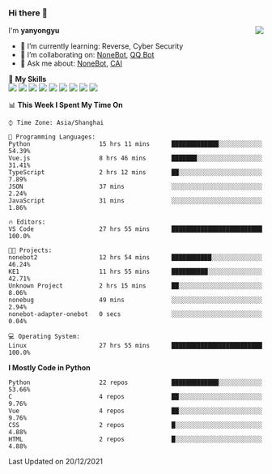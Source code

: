### Hi there 👋

<a href="#">
  <img align="right" src="https://github-readme-stats.vercel.app/api?username=yanyongyu&count_private=true&show_icons=true&bg_color=15,f2f7fd,E0EAFC" />
</a>

I'm **yanyongyu**

- 🌱 I’m currently learning: Reverse, Cyber Security
- 👯 I’m collaborating on: [NoneBot](https://github.com/nonebot), [QQ Bot](https://github.com/Mrs4s/go-cqhttp)
- 💬 Ask me about: [NoneBot](https://github.com/nonebot), [CAI](https://github.com/cscs181/CAI)

🌟 **My Skills**  
![](https://img.shields.io/badge/-Python-3e74a2?style=flat-square&logo=Python&logoColor=fff)
![](https://img.shields.io/badge/-Node.js-339933?style=flat-square&logo=Node.js&logoColor=fff)
![](https://img.shields.io/badge/-Vue-4fc08d?style=flat-square&logo=Vue.js&logoColor=fff)
![](https://img.shields.io/badge/-React-2d98ce?style=flat-square&logo=React&logoColor=fff)
![](https://img.shields.io/badge/-Docker-2496ED?style=flat-square&logo=Docker&logoColor=fff)
![](https://img.shields.io/badge/-Linux-000000?style=flat-square&logo=Linux&logoColor=fff)
![](https://img.shields.io/badge/-MySQL-4479A1?style=flat-square&logo=MySQL&logoColor=fff)
![](https://img.shields.io/badge/-Redis-DC382D?style=flat-square&logo=Redis&logoColor=fff)
![](https://img.shields.io/badge/-MongoDB-47A248?style=flat-square&logo=MongoDB&logoColor=fff)

<!--START_SECTION:waka-->
📊 **This Week I Spent My Time On** 

```text
⌚︎ Time Zone: Asia/Shanghai

💬 Programming Languages: 
Python                   15 hrs 11 mins      █████████████░░░░░░░░░░░░   54.39% 
Vue.js                   8 hrs 46 mins       ███████░░░░░░░░░░░░░░░░░░   31.41% 
TypeScript               2 hrs 12 mins       ██░░░░░░░░░░░░░░░░░░░░░░░   7.89% 
JSON                     37 mins             ░░░░░░░░░░░░░░░░░░░░░░░░░   2.24% 
JavaScript               31 mins             ░░░░░░░░░░░░░░░░░░░░░░░░░   1.86%

🔥 Editors: 
VS Code                  27 hrs 55 mins      █████████████████████████   100.0%

🐱‍💻 Projects: 
nonebot2                 12 hrs 54 mins      ███████████░░░░░░░░░░░░░░   46.24% 
KE1                      11 hrs 55 mins      ██████████░░░░░░░░░░░░░░░   42.71% 
Unknown Project          2 hrs 15 mins       ██░░░░░░░░░░░░░░░░░░░░░░░   8.06% 
nonebug                  49 mins             ░░░░░░░░░░░░░░░░░░░░░░░░░   2.94% 
nonebot-adapter-onebot   0 secs              ░░░░░░░░░░░░░░░░░░░░░░░░░   0.04%

💻 Operating System: 
Linux                    27 hrs 55 mins      █████████████████████████   100.0%

```

**I Mostly Code in Python** 

```text
Python                   22 repos            █████████████░░░░░░░░░░░░   53.66% 
C                        4 repos             ██░░░░░░░░░░░░░░░░░░░░░░░   9.76% 
Vue                      4 repos             ██░░░░░░░░░░░░░░░░░░░░░░░   9.76% 
CSS                      2 repos             █░░░░░░░░░░░░░░░░░░░░░░░░   4.88% 
HTML                     2 repos             █░░░░░░░░░░░░░░░░░░░░░░░░   4.88%

```



 Last Updated on 20/12/2021
<!--END_SECTION:waka-->

